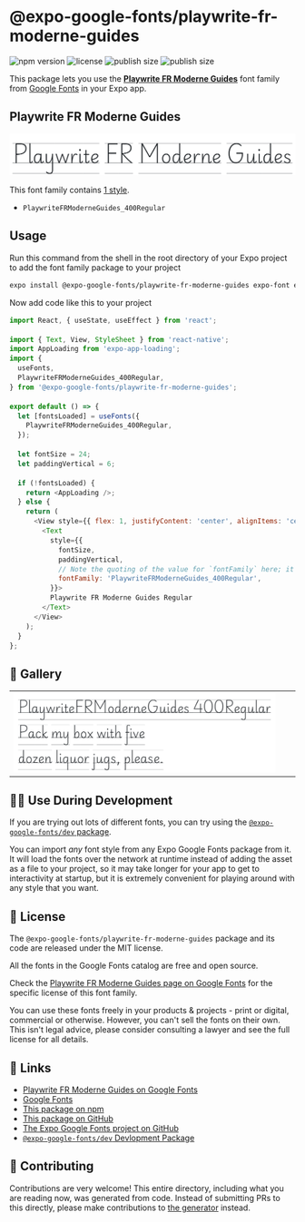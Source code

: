 # @expo-google-fonts/playwrite-fr-moderne-guides

![npm version](https://flat.badgen.net/npm/v/@expo-google-fonts/playwrite-fr-moderne-guides)
![license](https://flat.badgen.net/github/license/expo/google-fonts)
![publish size](https://flat.badgen.net/packagephobia/install/@expo-google-fonts/playwrite-fr-moderne-guides)
![publish size](https://flat.badgen.net/packagephobia/publish/@expo-google-fonts/playwrite-fr-moderne-guides)

This package lets you use the [**Playwrite FR Moderne Guides**](https://fonts.google.com/specimen/Playwrite+FR+Moderne+Guides) font family from [Google Fonts](https://fonts.google.com/) in your Expo app.

## Playwrite FR Moderne Guides

![Playwrite FR Moderne Guides](./font-family.png)

This font family contains [1 style](#-gallery).

- `PlaywriteFRModerneGuides_400Regular`

## Usage

Run this command from the shell in the root directory of your Expo project to add the font family package to your project
```sh
expo install @expo-google-fonts/playwrite-fr-moderne-guides expo-font expo-app-loading
```

Now add code like this to your project
```js
import React, { useState, useEffect } from 'react';

import { Text, View, StyleSheet } from 'react-native';
import AppLoading from 'expo-app-loading';
import {
  useFonts,
  PlaywriteFRModerneGuides_400Regular,
} from '@expo-google-fonts/playwrite-fr-moderne-guides';

export default () => {
  let [fontsLoaded] = useFonts({
    PlaywriteFRModerneGuides_400Regular,
  });

  let fontSize = 24;
  let paddingVertical = 6;

  if (!fontsLoaded) {
    return <AppLoading />;
  } else {
    return (
      <View style={{ flex: 1, justifyContent: 'center', alignItems: 'center' }}>
        <Text
          style={{
            fontSize,
            paddingVertical,
            // Note the quoting of the value for `fontFamily` here; it expects a string!
            fontFamily: 'PlaywriteFRModerneGuides_400Regular',
          }}>
          Playwrite FR Moderne Guides Regular
        </Text>
      </View>
    );
  }
};

```

## 🔡 Gallery


||||
|-|-|-|
|![PlaywriteFRModerneGuides_400Regular](./PlaywriteFRModerneGuides_400Regular.ttf.png)||||


## 👩‍💻 Use During Development

If you are trying out lots of different fonts, you can try using the [`@expo-google-fonts/dev` package](https://github.com/expo/google-fonts/tree/master/font-packages/dev#readme).

You can import *any* font style from any Expo Google Fonts package from it. It will load the fonts
over the network at runtime instead of adding the asset as a file to your project, so it may take longer
for your app to get to interactivity at startup, but it is extremely convenient
for playing around with any style that you want.

## 📖 License

The `@expo-google-fonts/playwrite-fr-moderne-guides` package and its code are released under the MIT license.

All the fonts in the Google Fonts catalog are free and open source.

Check the [Playwrite FR Moderne Guides page on Google Fonts](https://fonts.google.com/specimen/Playwrite+FR+Moderne+Guides) for the specific license of this font family.

You can use these fonts freely in your products & projects - print or digital, commercial or otherwise. However, you can't sell the fonts on their own. This isn't legal advice, please consider consulting a lawyer and see the full license for all details.

## 🔗 Links

- [Playwrite FR Moderne Guides on Google Fonts](https://fonts.google.com/specimen/Playwrite+FR+Moderne+Guides)
- [Google Fonts](https://fonts.google.com/)
- [This package on npm](https://www.npmjs.com/package/@expo-google-fonts/playwrite-fr-moderne-guides)
- [This package on GitHub](https://github.com/expo/google-fonts/tree/master/font-packages/playwrite-fr-moderne-guides)
- [The Expo Google Fonts project on GitHub](https://github.com/expo/google-fonts)
- [`@expo-google-fonts/dev` Devlopment Package](https://github.com/expo/google-fonts/tree/master/font-packages/dev)

## 🤝 Contributing

Contributions are very welcome! This entire directory, including what you are reading now, was generated from code. Instead of submitting PRs to this directly, please make contributions to [the generator](https://github.com/expo/google-fonts/tree/master/packages/generator) instead.
